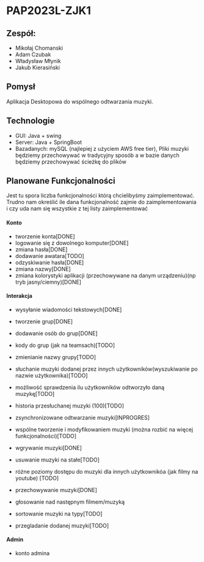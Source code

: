 # PAP2023L-ZJK1



<h2>Zespół:</h2>

- Mikołaj Chomanski
- Adam Czubak
- Władysław Młynik
- Jakub Kierasiński

<h2>Pomysł</h2>
Aplikacja Desktopowa do wspólnego odtwarzania muzyki.

<h2>Technologie</h2>

- GUI: Java + swing
- Server: Java + SpringBoot
- Bazadanych: mySQL (najlepiej z użyciem AWS free tier), Pliki muzyki będziemy przechowywać w tradycyjny sposób a w bazie danych będziemy przechowywać ścieżkę do plików


<h2>Planowane Funkcjonalności</h2>
Jest tu spora liczba funkcjonalności którą chcielibyśmy zaimplementować. Trudno nam określić ile dana funkcjonalność zajmie do zaimplementowania i czy uda nam się wszystkie z tej listy zaimplementować
<h4>Konto</h4>

- tworzenie konta[DONE]
- logowanie się z dowolnego komputer[DONE]
- zmiana hasła[DONE]
- dodawanie awatara[TODO]
- odzyskiwanie hasła[DONE]
- zmiana nazwy[DONE]
- zmiana kolorystyki aplikacji (przechowywane na danym urządzeniu)(np tryb jasny/ciemny)[DONE]
<h4>Interakcja</h4>

- wysyłanie wiadomości tekstowych[DONE]
- tworzenie grup[DONE]
- dodawanie osób do grup[DONE]
- kody do grup (jak na teamsach)[TODO]
- zmienianie nazwy grupy[TODO]
- słuchanie muzyki dodanej przez innych użytkowników(wyszukiwanie po nazwie użytkownika)[TODO]
- możliwość sprawdzenia ilu użytkowników odtworzyło daną muzykę[TODO]
- historia przesłuchanej muzyki (100)[TODO]

- zsynchronizowane odtwarzanie muzyki[INPROGRES]
- wspólne tworzenie i modyfikowaniem muzyki (można rozbić na więcej funkcjonalności)[TODO]

- wgrywanie muzyki[DONE]
- usuwanie muzyki na stałe[TODO]
- różne poziomy dostępu do muzyki dla innych użytkownikóa (jak filmy na youtube) [TODO]
- przechowywanie muzyki[DONE]
- głosowanie nad następnym filmem/muzyką
- sortowanie muzyki na typy[TODO]
- przegladanie dodanej muzyki[TODO]
<h4>Admin</h4>

- konto admina

